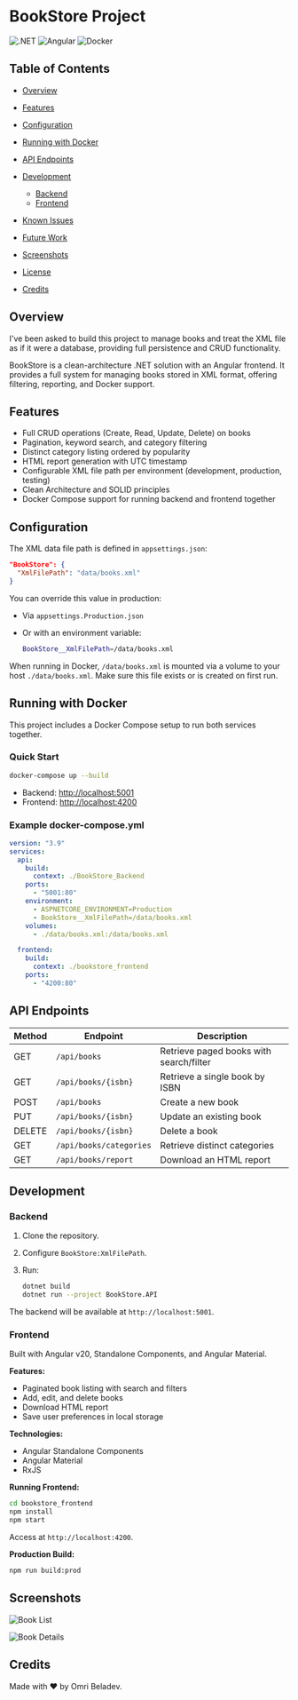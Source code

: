 # BookStore Project

![.NET](https://img.shields.io/badge/.NET-8.0-blue)
![Angular](https://img.shields.io/badge/Angular-v20-red)
![Docker](https://img.shields.io/badge/docker-ready-blue)

## Table of Contents

* [Overview](#overview)
* [Features](#features)
* [Configuration](#configuration)
* [Running with Docker](#running-with-docker)
* [API Endpoints](#api-endpoints)
* [Development](#development)

  * [Backend](#backend)
  * [Frontend](#frontend)
* [Known Issues](#known-issues)
* [Future Work](#future-work)
* [Screenshots](#screenshots)
* [License](#license)
* [Credits](#credits)

## Overview
I've been asked to build this project to manage books and treat the XML file as if it were a database, providing full persistence and CRUD functionality.

BookStore is a clean-architecture .NET solution with an Angular frontend. It provides a full system for managing books stored in XML format, offering filtering, reporting, and Docker support.

## Features

* Full CRUD operations (Create, Read, Update, Delete) on books
* Pagination, keyword search, and category filtering
* Distinct category listing ordered by popularity
* HTML report generation with UTC timestamp
* Configurable XML file path per environment (development, production, testing)
* Clean Architecture and SOLID principles
* Docker Compose support for running backend and frontend together

## Configuration

The XML data file path is defined in `appsettings.json`:

```json
"BookStore": {
  "XmlFilePath": "data/books.xml"
}
```

You can override this value in production:

* Via `appsettings.Production.json`
* Or with an environment variable:

  ```bash
  BookStore__XmlFilePath=/data/books.xml
  ```

When running in Docker, `/data/books.xml` is mounted via a volume to your host `./data/books.xml`. Make sure this file exists or is created on first run.

## Running with Docker

This project includes a Docker Compose setup to run both services together.

### Quick Start

```bash
docker-compose up --build
```

* Backend: [http://localhost:5001](http://localhost:5001)
* Frontend: [http://localhost:4200](http://localhost:4200)

### Example docker-compose.yml

```yaml
version: "3.9"
services:
  api:
    build:
      context: ./BookStore_Backend
    ports:
      - "5001:80"
    environment:
      - ASPNETCORE_ENVIRONMENT=Production
      - BookStore__XmlFilePath=/data/books.xml
    volumes:
      - ./data/books.xml:/data/books.xml

  frontend:
    build:
      context: ./bookstore_frontend
    ports:
      - "4200:80"
```

## API Endpoints

| Method | Endpoint                | Description                             |
| ------ | ----------------------- | --------------------------------------- |
| GET    | `/api/books`            | Retrieve paged books with search/filter |
| GET    | `/api/books/{isbn}`     | Retrieve a single book by ISBN          |
| POST   | `/api/books`            | Create a new book                       |
| PUT    | `/api/books/{isbn}`     | Update an existing book                 |
| DELETE | `/api/books/{isbn}`     | Delete a book                           |
| GET    | `/api/books/categories` | Retrieve distinct categories            |
| GET    | `/api/books/report`     | Download an HTML report                 |

## Development

### Backend

1. Clone the repository.
2. Configure `BookStore:XmlFilePath`.
3. Run:

   ```bash
   dotnet build
   dotnet run --project BookStore.API
   ```

The backend will be available at `http://localhost:5001`.

### Frontend

Built with Angular v20, Standalone Components, and Angular Material.

**Features:**

* Paginated book listing with search and filters
* Add, edit, and delete books
* Download HTML report
* Save user preferences in local storage

**Technologies:**

* Angular Standalone Components
* Angular Material
* RxJS

**Running Frontend:**

```bash
cd bookstore_frontend
npm install
npm start
```

Access at `http://localhost:4200`.

**Production Build:**

```bash
npm run build:prod
```

## Screenshots

![Book List](docs/screenshot-list.png)

![Book Details](docs/screenshot-details.png)


## Credits

Made with ❤️ by Omri Beladev.
